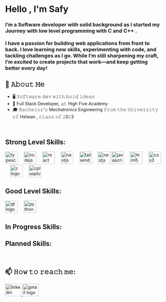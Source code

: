 <h1 align="left">Hello , I'm Safy</h1>

###

<h3 align="left">I’m a Software developer with solid background as I started my Journey with low level programming with C and C++ .<br><br>I have  a passion for building web applications from front to back. I love learning new skills, experimenting with code, and tackling challenges as I go. While I’m still sharpening my craft, I’m excited to create projects that work—and keep getting better every day!</h3>

## :book: 𝙰𝚋𝚘𝚞𝚝 𝙼𝚎
- 🖥 𝚂𝚘𝚏𝚝𝚠𝚊𝚛𝚎 𝚍𝚎𝚟 𝚠𝚒𝚝𝚑 𝚋𝚘𝚕𝚍 𝚒𝚍𝚎𝚊𝚜
- 💼 Full Stack Developer, 𝚊𝚝 High Five Academy 
- 🎓 𝙱𝚊𝚌𝚑𝚎𝚕𝚘𝚛'𝚜 Mechatronics Engineering 𝚏𝚛𝚘𝚖 𝚝𝚑𝚎 𝚄𝚗𝚒𝚟𝚎𝚛𝚜𝚒𝚝𝚢 𝚘𝚏 Helwan , 𝚌𝚕𝚊𝚜𝚜 𝚘𝚏 𝟸0𝟸3

<br>

## Strong Level Skills:
<div align="left">
     <img src="https://cdn.jsdelivr.net/gh/devicons/devicon/icons/typescript/typescript-original.svg" height="40" alt="typescript logo"  />
    <img width="12" />
     <img src="https://cdn.jsdelivr.net/gh/devicons/devicon/icons/nodejs/nodejs-original.svg" height="40" alt="nodejs logo"  />
  <img width="12" />
  <img src="https://cdn.jsdelivr.net/gh/devicons/devicon/icons/react/react-original.svg" height="40" alt="react logo"  />
    <img width="12" />
  <img src="https://cdn.jsdelivr.net/gh/devicons/devicon/icons/nextjs/nextjs-original.svg" height="40" alt="nextjs logo"  />
    <img width="12" />
  <img src="https://cdn.jsdelivr.net/gh/devicons/devicon/icons/tailwindcss/tailwindcss-original-wordmark.svg" height="40" alt="tailwindcss logo"  />
    <img width="12" />
  <img src="https://cdn.jsdelivr.net/gh/devicons/devicon/icons/nestjs/nestjs-original.svg" height="40" alt="nestjs logo"  />
    <img src="https://cdn.jsdelivr.net/gh/devicons/devicon/icons/javascript/javascript-original.svg" height="40" alt="javascript logo"  />
    <img width="12" />
  <img src="https://cdn.jsdelivr.net/gh/devicons/devicon/icons/html5/html5-original.svg" height="40" alt="html5 logo"  />
    <img width="12" />
  <img src="https://cdn.jsdelivr.net/gh/devicons/devicon/icons/css3/css3-original.svg" height="40" alt="css3 logo"  />
    <img width="12" />
  <img src="https://cdn.jsdelivr.net/gh/devicons/devicon/icons/c/c-original.svg" height="40" alt="c logo"  />
    <img width="12" />
      <img src="https://cdn.jsdelivr.net/gh/devicons/devicon/icons/cplusplus/cplusplus-original.svg" height="40" alt="cplusplus logo"  />

  </div>
  
## Good Level Skills:
<div align="left">
  <img src="https://cdn.jsdelivr.net/gh/devicons/devicon/icons/qt/qt-original.svg" height="40" alt="qt logo"  />
    <img width="12" />
  <img src="https://cdn.jsdelivr.net/gh/devicons/devicon/icons/python/python-original.svg" height="40" alt="python logo"  />
  </div>

## In Progress Skills:
<div align="left">
   
  </div>
  
## Planned Skills:
<div align="left">
 
</div>

<br>


## 📫 𝙷𝚘𝚠 𝚝𝚘 𝚛𝚎𝚊𝚌𝚑 𝚖𝚎:
<div align="left">
  <a href="https://www.linkedin.com/in/safy-srio-80b3ab181?lipi=urn%3Ali%3Apage%3Ad_flagship3_profile_view_base_contact_details%3BrJt%2FuFXlTBivYNjIV%2BIK%2BA%3D%3D" target="_blank">
    <img src="https://raw.githubusercontent.com/maurodesouza/profile-readme-generator/master/src/assets/icons/social/linkedin/default.svg" width="52" height="40" alt="linkedin logo"  />
  </a>
  <a href="safee.srio@gmail.com" target="_blank">
    <img src="https://raw.githubusercontent.com/maurodesouza/profile-readme-generator/master/src/assets/icons/social/gmail/default.svg" width="52" height="40" alt="gmail logo"  />
  </a>
</div>
